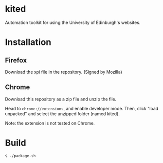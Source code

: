 # kited

Automation toolkit for using the University of Edinburgh's websites.

# Installation

## Firefox

Download the xpi file in the repository. (Signed by Mozilla)

## Chrome

Download this repository as a zip file and unzip the file.

Head to `chrome://extensions`, and enable developer mode. Then, click "load unpacked" and select the unzipped folder (named kited).

Note: the extension is not tested on Chrome.

# Build

```
$ ./package.sh
```
